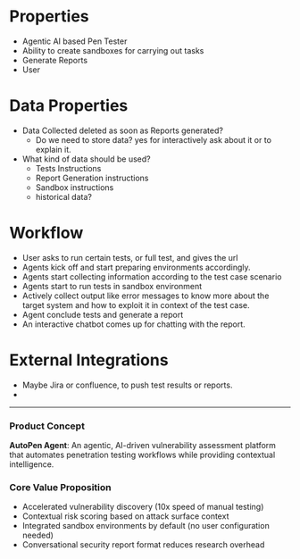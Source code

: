 # Properties
- Agentic AI based Pen Tester
- Ability to create sandboxes for carrying out tasks
- Generate Reports
- User

# Data Properties
- Data Collected deleted as soon as Reports generated?
	- Do we need to store data? yes for interactively ask about it or to explain it.
- What kind of data should be used?
	- Tests Instructions
	- Report Generation instructions
	- Sandbox instructions
	- historical data?

# Workflow
- User asks to run certain tests, or full test, and gives the url
- Agents kick off and start preparing environments accordingly.
- Agents start collecting information according to the test case scenario
- Agents start to run tests in sandbox environment
- Actively collect output like error messages to know more about the target system and how to exploit it in context of the test case.
- Agent conclude tests and generate a report
- An interactive chatbot comes up for chatting with the report.

# External Integrations
- Maybe Jira or confluence, to push test results or reports.
-

---
### **Product Concept**

**AutoPen Agent**: An agentic, AI-driven vulnerability assessment platform that automates penetration testing workflows while providing contextual intelligence.

### **Core Value Proposition**

- Accelerated vulnerability discovery (10x speed of manual testing)
- Contextual risk scoring based on attack surface context
- Integrated sandbox environments by default (no user configuration needed)
- Conversational security report format reduces research overhead

